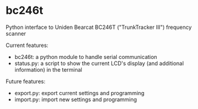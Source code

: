 bc246t
======

Python interface to Uniden Bearcat BC246T ("TrunkTracker III") frequency scanner

Current features:

- bc246t:  a python module to handle serial communication
- status.py:  a script to show the current LCD's display (and additional information)
  in the terminal

Future features:

- export.py:  export current settings and programming
- import.py:  import new settings and programming

